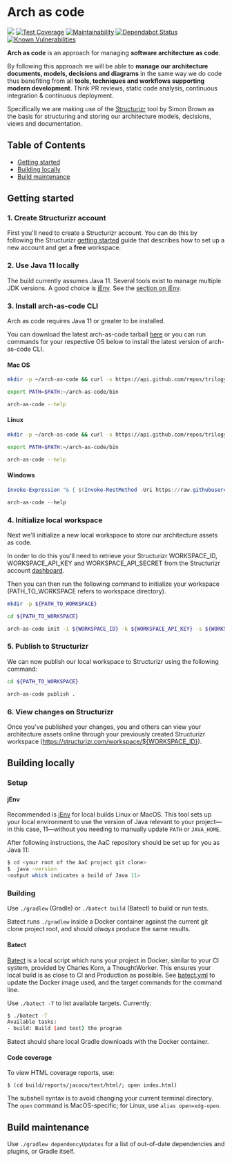 # Arch as code

![](https://github.com/trilogy-group/arch-as-code/workflows/Build%20&%20Test/badge.svg)
[![Test Coverage](https://api.codeclimate.com/v1/badges/bf154787f36e5afed62e/test_coverage)](https://codeclimate.com/github/trilogy-group/arch-as-code/test_coverage)
[![Maintainability](https://api.codeclimate.com/v1/badges/bf154787f36e5afed62e/maintainability)](https://codeclimate.com/github/trilogy-group/arch-as-code/maintainability)
[![Dependabot Status](https://api.dependabot.com/badges/status?host=github&repo=trilogy-group/arch-as-code)](https://dependabot.com)
[![Known Vulnerabilities](https://snyk.io/test/github/trilogy-group/arch-as-code/badge.svg)](https://snyk.io/test/github/trilogy-group/arch-as-code)

**Arch as code** is an approach for managing **software architecture as
code**.

By following this approach we will be able to **manage our architecture
documents, models, decisions and diagrams** in the same way we do code
thus benefiting from all **tools, techniques and workflows supporting
modern development**. Think PR reviews, static code analysis, continuous
integration & continuous deployment.

Specifically we are making use of the
[Structurizr](https://structurizr.com/) tool by Simon Brown as the basis
for structuring and storing our architecture models, decisions, views
and documentation.

## Table of Contents

* [Getting started](#getting-started)
* [Building locally](#building-locally)
* [Build maintenance](#build-maintenance)

## Getting started

### 1. Create Structurizr account

First you'll need to create a Structurizr account. You can do this by
following the Structurizr
[getting started](https://structurizr.com/help/getting-started) guide
that describes how to set up a new account and get a **free** workspace.

### 2. Use Java 11 locally

The build currently assumes Java 11.  Several tools exist to manage multiple
JDK versions.  A good choice is [jEnv](https://www.jenv.be/).  See the
[section on jEnv](#jenv).

### 3. Install arch-as-code CLI

Arch as code requires Java 11 or greater to be installed.

You can download the latest arch-as-code tarball
[here](https://github.com/trilogy-group/arch-as-code/releases/latest) or
you can run commands for your respective OS below to install the latest
version of arch-as-code CLI.

#### Mac OS

```bash
mkdir -p ~/arch-as-code && curl -s https://api.github.com/repos/trilogy-group/arch-as-code/releases/latest | grep "browser_download_url" | cut -d : -f 2,3 | tr -d \" | xargs curl -L | tar --strip-components 1 -x -C ~/arch-as-code

export PATH=$PATH:~/arch-as-code/bin

arch-as-code --help
```

#### Linux

```bash
mkdir -p ~/arch-as-code && curl -s https://api.github.com/repos/trilogy-group/arch-as-code/releases/latest | grep "browser_download_url" | cut -d : -f 2,3 | tr -d \" | xargs curl -L | tar -z --strip-components 1 -x -C ~/arch-as-code

export PATH=$PATH:~/arch-as-code/bin

arch-as-code --help
```

#### Windows

```powershell
Invoke-Expression "& { $(Invoke-RestMethod -Uri https://raw.githubusercontent.com/trilogy-group/arch-as-code/master/scripts/install/windows/install.ps1 -Headers @{"Cache-Control"="no-cache"} ) }"

arch-as-code --help
```

### 4. Initialize local workspace

Next we'll initialize a new local workspace to store our architecture
assets as code.

In order to do this you'll need to retrieve your Structurizr
WORKSPACE_ID, WORKSPACE_API_KEY and WORKSPACE_API_SECRET from the
Structurizr account
[dashboard](https://structurizr.com/dashboard).<!-- @IGNORE PREVIOUS: link -->

Then you can then run the following command to initialize your workspace
(PATH_TO_WORKSPACE refers to workspace directory).

```bash
mkdir -p ${PATH_TO_WORKSPACE}

cd ${PATH_TO_WORKSPACE}

arch-as-code init -i ${WORKSPACE_ID} -k ${WORKSPACE_API_KEY} -s ${WORKSPACE_API_SECRET} .
```

### 5. Publish to Structurizr

We can now publish our local workspace to Structurizr using the
following command:

```bash
cd ${PATH_TO_WORKSPACE}

arch-as-code publish .
```

### 6. View changes on Structurizr

Once you've published your changes, you and others can view your
architecture assets online through your previously created Structurizr
workspace (https://structurizr.com/workspace/${WORKSPACE_ID}).

## Building locally

### Setup

#### jEnv

Recommended is [jEnv](https://www.jenv.be/) for local builds Linux or MacOS.
This tool sets up your local environment to use the version of Java
relevant to your project&mdash;in this case, 11&mdash;without you needing
to manually update `PATH` or `JAVA_HOME`.

After following instructions, the AaC repository should be set up for you
as Java 11:

```bash
$ cd <your root of the AaC project git clone>
$  java -version
<output which indicates a build of Java 11>
```

### Building

Use `./gradlew` (Gradle) or `./batect build` (Batect) to build or run tests.

Batect runs `./gradlew` inside a Docker container against the current git
clone project root, and should _always_ produce the same results.

#### Batect

[Batect](https://batect.dev/) is a local script which runs your project in
Docker, similar to your CI system, provided by Charles Korn, a ThoughtWorker.
This ensures your local build is as close to CI and Production as possible.
See [batect.yml](./batect.yml) to update the Docker image used, and the
target commands for the command line.

Use `./batect -T` to list available targets.  Currently:
```bash
$ ./batect -T
Available tasks:
- build: Build (and test) the program
```
Batect should share local Gradle downloads with the Docker container.

#### Code coverage

To view HTML coverage reports, use:
```
$ (cd build/reports/jacoco/test/html/; open index.html)
```
The subshell syntax is to avoid changing your current terminal directory.
The `open` command is MacOS-specific; for Linux, use `alias open=xdg-open`.

## Build maintenance

Use `./gradlew dependencyUpdates` for a list of out-of-date dependencies and
plugins, or Gradle itself.
